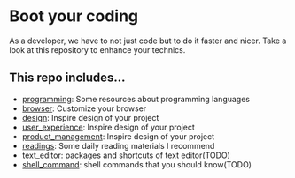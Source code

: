 # Boot your coding

As a developer, we have to not just code but to do it faster and nicer.
Take a look at this repository to enhance your technics.

## This repo includes...
* [programming](./programming.md): Some resources about programming languages
* [browser](./browser.md): Customize your browser
* [design](./design.md): Inspire design of your project
* [user_experience](./user_experience.md): Inspire design of your project
* [product_management](./product_management.md): Inspire design of your project
* [readings](./readings.md): Some daily reading materials I recommend
* [text_editor](#): packages and shortcuts of text editor(TODO)
* [shell_command](#): shell commands that you should know(TODO)
